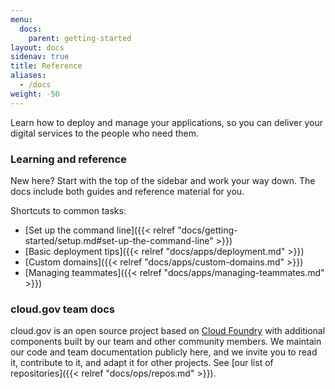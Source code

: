 ```yaml
---
menu:
  docs:
    parent: getting-started
layout: docs
sidenav: true
title: Reference
aliases:
  - /docs
weight: -50
---
```


Learn how to deploy and manage your applications, so you can deliver your digital services to the people who need them.

### Learning and reference

New here? Start with the top of the sidebar and work your way down. The docs include both guides and reference material for you.

Shortcuts to common tasks:

* [Set up the command line]({{< relref "docs/getting-started/setup.md#set-up-the-command-line" >}})
* [Basic deployment tips]({{< relref "docs/apps/deployment.md" >}})
* [Custom domains]({{< relref "docs/apps/custom-domains.md" >}})
* [Managing teammates]({{< relref "docs/apps/managing-teammates.md" >}})

### cloud.gov team docs

cloud.gov is an open source project based on [Cloud Foundry](https://www.cloudfoundry.org/) with additional components built by our team and other community members. We maintain our code and team documentation publicly here, and we invite you to read it, contribute to it, and adapt it for other projects. See [our list of repositories]({{< relref "docs/ops/repos.md" >}}).
